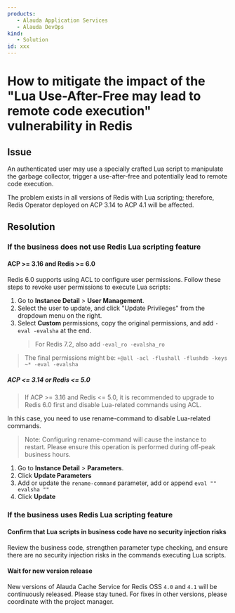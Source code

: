 ```yaml
---
products:
   - Alauda Application Services
   - Alauda DevOps
kind:
   - Solution
id: xxx
---
```


# How to mitigate the impact of the "Lua Use-After-Free may lead to remote code execution" vulnerability in Redis

## Issue

An authenticated user may use a specially crafted Lua script to manipulate the garbage collector, trigger a use-after-free and potentially lead to remote code execution.

The problem exists in all versions of Redis with Lua scripting; therefore, Redis Operator deployed on ACP 3.14 to ACP 4.1 will be affected.

## Resolution

### If the business does not use Redis Lua scripting feature

#### ACP >= 3.16 and Redis >= 6.0

Redis 6.0 supports using ACL to configure user permissions. Follow these steps to revoke user permissions to execute Lua scripts:

1. Go to **Instance Detail** > **User Management**.
2. Select the user to update, and click "Update Privileges" from the dropdown menu on the right.
3. Select **Custom** permissions, copy the original permissions, and add `-eval -evalsha` at the end.
   > For Redis 7.2, also add `-eval_ro -evalsha_ro`

> The final permissions might be: `+@all -acl -flushall -flushdb -keys ~* -eval -evalsha`

##### ACP <= 3.14 or Redis <= 5.0

> If ACP >= 3.16 and Redis <= 5.0, it is recommended to upgrade to Redis 6.0 first and disable Lua-related commands using ACL.

In this case, you need to use rename-command to disable Lua-related commands.
> Note: Configuring rename-command will cause the instance to restart. Please ensure this operation is performed during off-peak business hours.

1. Go to **Instance Detail** > **Parameters**.
2. Click **Update Parameters**
3. Add or update the `rename-command` parameter, add or append `eval "" evalsha ""`
4. Click **Update**

### If the business uses Redis Lua scripting feature

#### Confirm that Lua scripts in business code have no security injection risks

Review the business code, strengthen parameter type checking, and ensure there are no security injection risks in the commands executing Lua scripts.

#### Wait for new version release

New versions of Alauda Cache Service for Redis OSS `4.0` and `4.1` will be continuously released. Please stay tuned. For fixes in other versions, please coordinate with the project manager.